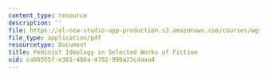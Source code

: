 ```yaml
---
content_type: resource
description: ''
file: https://ol-ocw-studio-app-production.s3.amazonaws.com/courses/wgs-s10-special-topics-in-women-gender-studies-seminar-latina-womens-voices-spring-2010/ca08555fe361486a4702996a23c4aaa4_MITWGS_S10S10_femnst.pdf
file_type: application/pdf
resourcetype: Document
title: Feminist Ideology in Selected Works of Fiction
uid: ca08555f-e361-486a-4702-996a23c4aaa4
---
```

